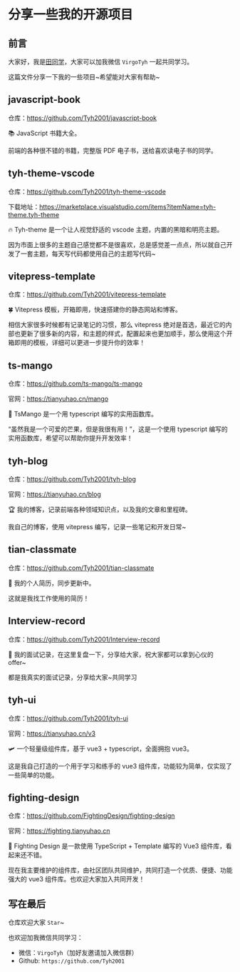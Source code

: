 # 分享一些我的开源项目

## 前言

大家好，我是[田同学](https://github.com/Tyh2001)，大家可以加我微信 `VirgoTyh` 一起共同学习。

这篇文件分享一下我的一些项目~希望能对大家有帮助~

## javascript-book

仓库：https://github.com/Tyh2001/javascript-book

📚 JavaScript 书籍大全。

前端的各种很不错的书籍，完整版 PDF 电子书，送给喜欢读电子书的同学。

## tyh-theme-vscode

仓库：https://github.com/Tyh2001/tyh-theme-vscode

下载地址：https://marketplace.visualstudio.com/items?itemName=tyh-theme.tyh-theme

🔥 Tyh-theme 是一个让人视觉舒适的 vscode 主题，内置的黑暗和明亮主题。

因为市面上很多的主题自己感觉都不是很喜欢，总是感觉差一点点，所以就自己开发了一套主题，每天写代码都使用自己的主题写代码~

## vitepress-template

仓库：https://github.com/Tyh2001/vitepress-template

🍀 Vitepress 模板，开箱即用，快速搭建你的静态网站和博客。

相信大家很多时候都有记录笔记的习惯，那么 vitepress 绝对是首选，最近它的内部也更新了很多新的内容，和主题的样式，配置起来也更加顺手，那么使用这个开箱即用的模板，详细可以更进一步提升你的效率！

## ts-mango

仓库：https://github.com/ts-mango/ts-mango

官网：https://tianyuhao.cn/mango

🥭 TsMango 是一个用 typescript 编写的实用函数库。

“虽然我是一个可爱的芒果，但是我很有用！”，这是一个使用 typescript 编写的实用函数库，希望可以帮助你提升开发效率！

## tyh-blog

仓库：https://github.com/Tyh2001/tyh-blog

官网：https://tianyuhao.cn/blog

🏆 我的博客，记录前端各种领域知识点，以及我的文章和里程碑。

我自己的博客，使用 vitepress 编写，记录一些笔记和开发日常~

## tian-classmate

仓库：https://github.com/Tyh2001/tian-classmate

📃 我的个人简历，同步更新中。

这就是我找工作使用的简历！

## Interview-record

仓库：https://github.com/Tyh2001/Interview-record

💪 我的面试记录，在这里复盘一下，分享给大家，祝大家都可以拿到心仪的 offer~

都是我真实的面试记录，分享给大家~共同学习

## tyh-ui

仓库：https://github.com/Tyh2001/tyh-ui

官网：https://tianyuhao.cn/v3

🛩️ 一个轻量级组件库，基于 vue3 + typescript，全面拥抱 vue3。

这是我自己打造的一个用于学习和练手的 vue3 组件库，功能较为简单，仅实现了一些简单的功能。

## fighting-design

仓库：https://github.com/FightingDesign/fighting-design

官网：https://fighting.tianyuhao.cn

🌈 Fighting Design 是一款使用 TypeScript + Template 编写的 Vue3 组件库，看起来还不错。

现在我主要维护的组件库，由社区团队共同维护，共同打造一个优质、便捷、功能强大的 vue3 组件库。也欢迎大家加入共同开发！

## 写在最后

仓库欢迎大家 `Star`~

也欢迎加我微信共同学习：

- 微信：`VirgoTyh`（加好友邀请加入微信群）
- Github: `https://github.com/Tyh2001`
